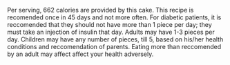 Per serving, 662 calories are provided by this cake.
This recipe is recomended once  in 45 days and not more often.
For diabetic patients, it is reccomended that they should not have more than 1 piece per day; they must take an injection of insulin that day.
Adults may have 1-3 pieces per day.
Children may have any number of pieces, till 5, based  on his/her health conditions and reccomendation of parents. Eating more than reccomended by  an adult may affect affect your health adversely.